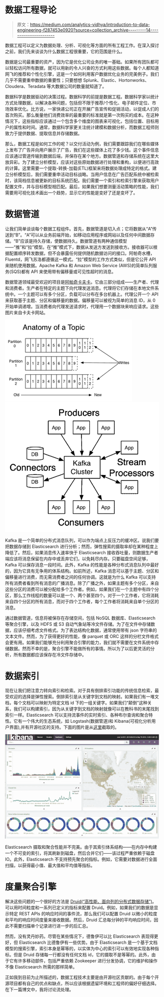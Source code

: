 # 数据工程导论

> 原文：<https://medium.com/analytics-vidhya/introduction-to-data-engineering-f287453e0920?source=collection_archive---------14----------------------->

数据工程可以定义为数据处理、分析、可视化等方面的所有工程工作。在深入探讨之前，我们先来谈谈为什么数据工程很重要，它的范围是什么。

数据是公司最重要的资产，因为它是优化公司业务的唯一基础。如果所有团队都可以轻松访问所有数据，就可以用新的令人兴奋的方式利用这些数据。每个人都知道网飞的推荐和个性化引擎，这是一个如何利用客户数据优化业务的完美例子。我们几乎不需要重申数据的重要性；只要想想 Splunk、Elastic、Hortonworks、Cloudera、Teradata 等大数据公司的数量就知道了。

数据科学是数据驱动的决策过程。数据科学的前提是数据工程。数据科学家以统计方式处理数据，以解决各种问题，包括但不限于推荐/个性化、电子邮件定位、市场效率优化。比方说，一家快递公司正在开展广告宣传和促销活动，以促成人们的首次购买。那么衡量他们消费效率的最重要的标准就是第一次购买的成本。在这种情况下，这些指标应该通过一个包含多个维度的图表来可视化，包括位置、目标用户的属性和时间。通常，数据科学家更关注统计建模和数据分析，而数据工程师则致力于提供数据、提取信息并存储数据。

那么，数据工程是如何工作的呢？以交付活动为例，我们需要跟踪我们在哪些媒体上发布了广告并向用户展示了广告，我们在这些媒体上花了多少钱。这个事件信息应该通过管道传输到数据后端，并保存在某个地方。数据管道和存储系统在这里大放异彩。为了建立分析模型，应该对这些原始数据进行处理和重构，以便进行高效的计算。这里需要一个提取-转换-加载(ETL)框架来将数据处理成特定的格式。建立分析模型后，我们需要重申活动目标战略。当用户信息在广告匹配系统中被检索时，该简档信息被更新的目标系统匹配。我们需要一个索引和检索引擎来获取用户配置文件，并与目标模型相匹配。最后，如果我们想要测量活动策略的性能，我们需要用可视化技术画出一个趋势，显示它的性能是变好了还是变坏了。

# 数据管道

让我们简单谈谈每个数据工程组件。首先，数据管道是切入点；它将数据从“A”传送到“B”。“A”可以从业务前端开始，如移动应用程序或网站以及任何中间数据存储。“B”应该是持久存储，使数据持久。数据管道有两种通信模型——“推”和“拉”模型。在“推”模式下，数据从发送方发送到接收方。接收器可以根据配置顺序转发数据，但不会暴露任何提供随机数据访问的接口。阿帕奇水槽，Fluentd，网飞苏洛都遵循这一模式。“拉”模型的工作方式类似，但是它公开 API 来随机使用数据。Apache Kafka 和 Amazon Web Service (AWS)的简单队列服务(SQS)都有 API 来使用带有偏移量或可见性超时的消息。

数据管道领域最受欢迎的项目是[阿帕奇卡夫卡](http://kafka.apache.org)。它由三部分组成——生产者、代理和消费者。生产者在特定的主题下向代理发送消息。代理将它们存储在本地文件系统中。一个主题可以有多个分区，负载可以分布在多台机器上。代理公开一个 API 来获取基于主题、分区和偏移量的数据。偏移量可以被视为简单的消息 ID，从 0 开始单调递增。当消费者向代理发送请求时，代理用一个数据块来响应请求。这些图片来自卡夫卡网站。

![](img/50557389c4ed3ae580bc6781ccd32175.png)![](img/db7f103c52be9c206aa4844ac07538e4.png)

Kafka 是一个简单的分布式消息队列，可以作为端点上反压力的缓冲区。说我们要把数据存储到 Elasticsearch 进行分析；然而，弹性搜索的摄取率却在某种程度上降低了。然后，如果消息传入速率快于 Elasticsearch 接收吞吐量，则数据生产者端应该将消息保留在内存中或丢弃它们，以免耗尽内存。只要磁盘空间足够，Kafka 可以保存消息一段时间。此外，Kafka 的性能是各种分布式消息队列中最好的，因为它具有无争用的体系结构。如前所述，Kafka 消息可以基于主题、分区和偏移量进行消费，而无需消费者之间的任何协调。这就是为什么 Kafka 可以支持所有消费者看到所有消息的广播消息。除了广播之外，如果主题有多个分区，来自这些分区的消费可以被分配给多个工作者。例如，如果我们在一个主题中有四个分区，那么工作线程的数量可以是一个、两个甚至四个。对于一个工作者，它将消耗来自四个分区的所有消息，而对于四个工作者，每个工作者将消耗来自单个分区的消息。

通过数据管道，信息将被保存在存储空间，包括 NoSQL 数据库、Elasticsearch 等聚合引擎，以及 HDFS 或 S3 自动气象站等冷文件存储。为了在文件中存储数据，应该仔细考虑文件格式。为了表达结构化数据，通常使用带有 json 字符串的文本文件。然而，为了获得更好的性能，像 parquet 或 ORC 这样的分栏文件格式会更有用。如果我们能够充分利用聚合引擎的能力，我们就不需要在文件系统中存储数据。然而不幸的是，聚合引擎不能做所有的事情。所以为了以后更灵活的分析，所有数据都应该保存在冷文件存储中。

# 数据索引

现在让我们把注意力转向索引和检索。对于具有倒排索引功能的传统信息检索，最受欢迎的选择是弹性搜索。倒排索引是从关键字到文档的映射。如果我们有一堆文档，每个文档可以映射为特定文档 id 下的一组关键字。如果我们“颠倒”这种关系，我们可以构建索引，因为从关键字到文档的映射就像可以在教科书的末尾找到索引一样。Elasticsearch 可以支持流事件的实时索引、各种布尔查询和聚合特性。它有一个伟大的生态系统，如 Logstash(数据管道)和 Kibana(可视化分析用户界面),并有开源社区的支持。下面的图片是从[这里](https://www.elastic.co/blog/kibana-4-literally)截取的。

![](img/af33ed0ecb8b19acb568ea99a16c1e40.png)

Elasticsearch 摄取和聚合性能并不完美。由于其索引体系结构——在内存中构建一个不可变的索引，将其刷新到磁盘，然后合并它们——该过程严重依赖于磁盘 IO。此外，Elasticsearch 不支持预先聚合的指标。例如，它需要对数据进行全面扫描，以获得最小值、最大值和平均值等指标。

# 度量聚合引擎

解决这些问题的一个很好的方法是 [Druid(“高性能、面向列的分布式数据存储”)](http://druid.io/)。可以用时间粒度和一系列已定义的指标来配置 Druid。例如，如果我们的数据是显示特定 REST APIs 的响应时间的事件流，那么我们可以配置 Druid 以微小的粒度和平均的响应时间度量来接收数据。然后，Druid 汇总每分钟的平均响应时间，因此不需要扫描单个记录进行进一步的后汇总。

然而，没有灵丹妙药。尽管在某些情况下，德鲁伊可以比 Elasticsearch 表现得更好，但 Elasticsearch 比德鲁伊有一些优势。由于 Elasticsearch 是一个基于文档模型的搜索引擎，索引本身是幂等的，以实体为中心的索引可以有效地实现各种指标。但是 Druid 存储每一行都没有任何文档 id，它的摄取不是等幂的。此外，由于它有许多移动部件，包括严重依赖 Zookeeper 进行分发协调，它的维护和操作不像 Elasticsearch 所需的那样简单。

正如我到目前为止所描述的，数据工程技术主要是由开源社区贡献的。由于每个开源项目都有自己的优点和缺点，所以应该根据遗留环境和工程师的偏好仔细选择。在下一篇博文中，我将讨论流处理。